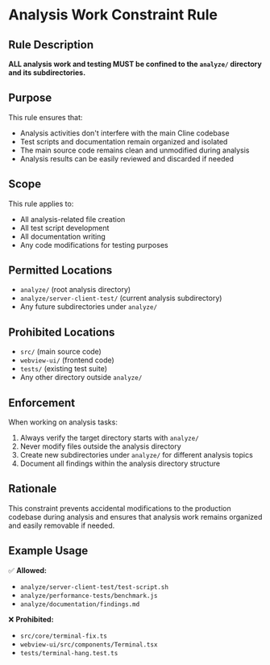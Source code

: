 # Analysis Work Constraint Rule

## Rule Description

**ALL analysis work and testing MUST be confined to the `analyze/` directory and its subdirectories.**

## Purpose

This rule ensures that:
- Analysis activities don't interfere with the main Cline codebase
- Test scripts and documentation remain organized and isolated
- The main source code remains clean and unmodified during analysis
- Analysis results can be easily reviewed and discarded if needed

## Scope

This rule applies to:
- All analysis-related file creation
- All test script development
- All documentation writing
- Any code modifications for testing purposes

## Permitted Locations

- `analyze/` (root analysis directory)
- `analyze/server-client-test/` (current analysis subdirectory)
- Any future subdirectories under `analyze/`

## Prohibited Locations

- `src/` (main source code)
- `webview-ui/` (frontend code)
- `tests/` (existing test suite)
- Any other directory outside `analyze/`

## Enforcement

When working on analysis tasks:
1. Always verify the target directory starts with `analyze/`
2. Never modify files outside the analysis directory
3. Create new subdirectories under `analyze/` for different analysis topics
4. Document all findings within the analysis directory structure

## Rationale

This constraint prevents accidental modifications to the production codebase during analysis and ensures that analysis work remains organized and easily removable if needed.

## Example Usage

✅ **Allowed:**
- `analyze/server-client-test/test-script.sh`
- `analyze/performance-tests/benchmark.js`
- `analyze/documentation/findings.md`

❌ **Prohibited:**
- `src/core/terminal-fix.ts`
- `webview-ui/src/components/Terminal.tsx`
- `tests/terminal-hang.test.ts`
